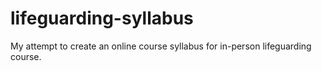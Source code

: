 # lifeguarding-syllabus
My attempt to create an online course syllabus for in-person lifeguarding course.
